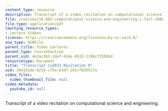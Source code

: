 ```yaml
---
content_type: resource
description: Transcript of a video recitation on computational science and engineering.
file: /courses/18-085-computational-science-and-engineering-i-fall-2008/364161de8218c75ab3d7291cf829517a_18-085F08-R09.pdf
file_type: application/pdf
learning_resource_types:
- Lecture Videos
license: https://creativecommons.org/licenses/by-nc-sa/4.0/
ocw_type: OCWFile
parent_title: Video Lectures
parent_type: CourseSection
parent_uid: 4e3ac3b3-1de7-414e-0518-1196c7255bbd
resourcetype: Document
title: "Transcript \u2013 Recitation 9"
uid: 364161de-8218-c75a-b3d7-291cf829517a
video_files:
  video_thumbnail_file: null
video_metadata:
  youtube_id: null
---
```

Transcript of a video recitation on computational science and engineering.